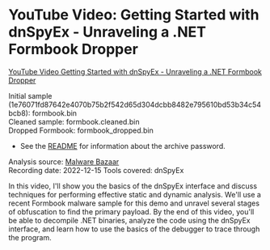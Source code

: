 # YouTube Video: Getting Started with dnSpyEx - Unraveling a .NET Formbook Dropper

[YouTube Video Getting Started with dnSpyEx - Unraveling a .NET Formbook Dropper](https://youtu.be/LCxdCn9exbQ)  

Initial sample (1e76071fd87642e4070b75b2f542d65d304dcbb8482e795610bd53b34c54bcb8): formbook.bin  
Cleaned sample: formbook.cleaned.bin  
Dropped Formbook: formbook_dropped.bin  
   
* See the [README](https://github.com/jstrosch/malware-samples) for information about the archive password.  

Analysis source: [Malware Bazaar](https://bazaar.abuse.ch/sample/1e76071fd87642e4070b75b2f542d65d304dcbb8482e795610bd53b34c54bcb8/)  
Recording date: 2022-12-15
Tools covered: dnSpyEx       

In this video, I'll show you the basics of the dnSpyEx interface and discuss techniques for performing effective static and dynamic analysis. We'll use a recent Formbook malware sample for this demo and unravel several stages of obfuscation to find the primary payload. By the end of this video, you'll be able to decompile .NET binaries, analyze the code using the dnSpyEx interface, and learn how to use the basics of the debugger to trace through the program.